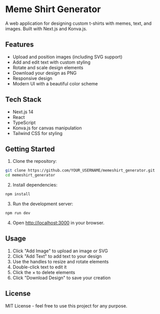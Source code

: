 # Meme Shirt Generator

A web application for designing custom t-shirts with memes, text, and images. Built with Next.js and Konva.js.

## Features

- Upload and position images (including SVG support)
- Add and edit text with custom styling
- Rotate and scale design elements
- Download your design as PNG
- Responsive design
- Modern UI with a beautiful color scheme

## Tech Stack

- Next.js 14
- React
- TypeScript
- Konva.js for canvas manipulation
- Tailwind CSS for styling

## Getting Started

1. Clone the repository:
```bash
git clone https://github.com/YOUR_USERNAME/memeshirt_generator.git
cd memeshirt_generator
```

2. Install dependencies:
```bash
npm install
```

3. Run the development server:
```bash
npm run dev
```

4. Open [http://localhost:3000](http://localhost:3000) in your browser.

## Usage

1. Click "Add Image" to upload an image or SVG
2. Click "Add Text" to add text to your design
3. Use the handles to resize and rotate elements
4. Double-click text to edit it
5. Click the × to delete elements
6. Click "Download Design" to save your creation

## License

MIT License - feel free to use this project for any purpose.
